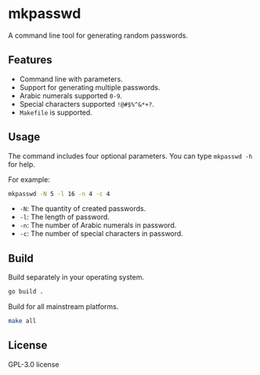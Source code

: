 # mkpasswd

A command line tool for generating random passwords.

## Features

- Command line with parameters.
- Support for generating multiple passwords.
- Arabic numerals supported `0-9`.
- Special characters supported `!@#$%^&*+?`.
- `Makefile` is supported.

## Usage

The command includes four optional parameters. You can type `mkpasswd -h` for help.

For example:

```sh
mkpasswd -N 5 -l 16 -n 4 -c 4
```

- `-N`: The quantity of created passwords.
- `-l`: The length of password.
- `-n`: The number of Arabic numerals in password.
- `-c`: The number of special characters in password.

## Build

Build separately in your operating system.

```sh
go build .
```

Build for all mainstream platforms.

```sh
make all
```

## License

GPL-3.0 license
